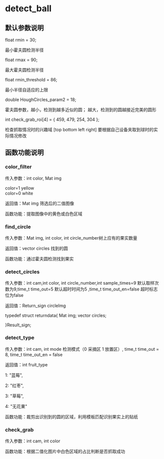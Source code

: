 detect_ball
================
默认参数说明
-------------------
float rmin = 30;  

最小霍夫圆检测半径  

float rmax = 90;   

最大霍夫圆检测半径   

float rmin_threshold = 86;   

最小半径自适应的上限   


double HoughCircles_param2 = 18;   

霍夫圆参数，越小，检测到越多近似的圆； 越大，检测到的圆越接近完美的圆形  


int check_grab_roi[4] = { 459, 479, 254, 304 };   

检查抓取情况时的兴趣域 [top bottom left right]  要根据自己设备夹取到球时的实际情况修改  

函数功能说明
----------------
### color_filter   

传入参数：int color, Mat img   

color=1  yellow   
color=0  white  

返回值：Mat img  筛选后的二值图像

函数功能：提取图像中的黄色或白色区域  


### find_circle  

传入参数：Mat img, int color, int circle_number树上应有的果实数量   

返回值：vector<Vec3f> circles 找到的圆  
  
函数功能：通过霍夫圆检测找到果实 
  
  
###  detect_circles

传入参数：int cam,int color, int circle_number,int sample_times=9 默认取样次数为9,time_t time_out=5 默认超时时间为5 ,time_t time_out_en=false 超时标志位为false   

返回值：Return_sign circleImg 
  
  typedef struct returndata{
	Mat img;
	vector<Vec3f> circles;

}Result_sign;  
  
 ### detect_type  
	
传入参数：int cam, int mode 检测模式（0 采摘区 1 放置区）, time_t time_out = 8, time_t time_out_en = false  

返回值：int fruit_type  
	
 1: "蓝莓",  
	  
 2: "红枣",  
	
 3: "草莓",  
	
 4: "无花果"  
	 
函数功能：裁剪出识别到的圆的区域，利用模板匹配识别果实上的贴纸  

### check_grab  
	
传入参数：int cam, int color  
	
函数功能：根据二值化图片中白色区域的占比判断是否抓取成功

